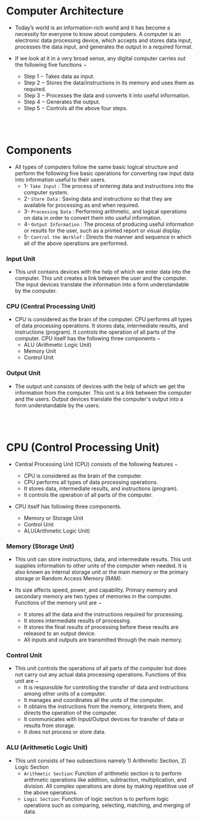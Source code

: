 # Computer Architecture

- Today’s world is an information-rich world and it has become a necessity for everyone to know about computers. A computer is an electronic data processing device, which accepts and stores data input, processes the data input, and generates the output in a required format.

- If we look at it in a very broad sense, any digital computer carries out the following five functions −
  - Step 1 − Takes data as input.
  - Step 2 − Stores the data/instructions in its memory and uses them as required.
  - Step 3 − Processes the data and converts it into useful information.
  - Step 4 − Generates the output.
  - Step 5 − Controls all the above four steps.
  
<br>
<br>

# Components

- All types of computers follow the same basic logical structure and perform the following five basic operations for converting raw input data into information useful to their users.
  - 1- `Take Input` : The process of entering data and instructions into the computer system.
  - 2- `Store Data` : Saving data and instructions so that they are available for processing as and when required.
  - 3- `Processing Data` : Performing arithmetic, and logical operations on data in order to convert them into useful information.
  - 4- `Output Information` : The process of producing useful information or results for the user, such as a printed report or visual display.
  - 5- `Control the Worklof` : Directs the manner and sequence in which all of the above operations are performed.
  
### Input Unit

- This unit contains devices with the help of which we enter data into the computer. This unit creates a link between the user and the computer. The input devices translate the information into a form understandable by the computer.

### CPU (Central Processing Unit)

- CPU is considered as the brain of the computer. CPU performs all types of data processing operations. It stores data, intermediate results, and instructions (program). It controls the operation of all parts of the computer. CPU itself has the following three components −
  - ALU (Arithmetic Logic Unit)
  - Memory Unit
  - Control Unit
  
### Output Unit

- The output unit consists of devices with the help of which we get the information from the computer. This unit is a link between the computer and the users. Output devices translate the computer's output into a form understandable by the users.

<br>
<br>

# CPU (Control Processing Unit)

- Central Processing Unit (CPU) consists of the following features −
  - CPU is considered as the brain of the computer.
  - CPU performs all types of data processing operations.
  - It stores data, intermediate results, and instructions (program).
  - It controls the operation of all parts of the computer.
  
- CPU itself has following three components.
  - Memory or Storage Unit
  - Control Unit
  - ALU(Arithmetic Logic Unit)
  
### Memory (Storage Unit)

- This unit can store instructions, data, and intermediate results. This unit supplies information to other units of the computer when needed. It is also known as internal storage unit or the main memory or the primary storage or Random Access Memory (RAM).

- Its size affects speed, power, and capability. Primary memory and secondary memory are two types of memories in the computer. Functions of the memory unit are −
  - It stores all the data and the instructions required for processing.
  - It stores intermediate results of processing.
  - It stores the final results of processing before these results are released to an output device.
  - All inputs and outputs are transmitted through the main memory.

### Control Unit

- This unit controls the operations of all parts of the computer but does not carry out any actual data processing operations. Functions of this unit are −
  - It is responsible for controlling the transfer of data and instructions among other units of a computer.
  - It manages and coordinates all the units of the computer.
  - It obtains the instructions from the memory, interprets them, and directs the operation of the computer.
  - It communicates with Input/Output devices for transfer of data or results from storage.
  - It does not process or store data.
  
### ALU (Arithmetic Logic Unit)

- This unit consists of two subsections namely 1) Arithmetic Section, 2) Logic Section
  - `Arithmetic Section`: Function of arithmetic section is to perform arithmetic operations like addition, subtraction, multiplication, and division. All complex operations are done by making repetitive use of the above operations.
  - `Logic Section`: Function of logic section is to perform logic operations such as comparing, selecting, matching, and merging of data.
